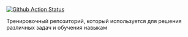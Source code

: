 [![Github Action Status](https://github.com/MichaelFed68/project/actions/workflows/pyci.yml/badge.svg?branch=main)](https://github.com/MichaelFed68/project/actions/workflows/pyci.yml)

Тренировочный репозиторий, который используется для решения различных задач и обучения навыкам